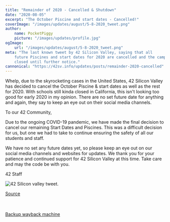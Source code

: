 ```yaml
---
title: "Remainder of 2020 - Cancelled & Shutdown"
date: "2020-08-05"
excerpt: "The October Piscine and start dates - Cancelled!"
coverImage: "/images/updates/august/5-8-2020_tweet.png"
author:
    name: PocketPiggy
    picture: "/images/updates/profile.jpg"
ogImage:
    url: "/images/updates/august/5-8-2020_tweet.png"
meta: "The last known tweet by 42 Silicon Valley, saying that all
    future Piscines and start dates for 2020 are cancelled and the campus is
    closed until further notice."
cannonical: "https://42sv.info/updates/posts/remainder-2020-cancelled"
---
```


<p class='blog-p'>
Whelp, due to the skyrocketing cases in the United States, 42 Silicon Valley has decided to cancel the October Piscine & start dates as well as the rest for 2020. With schools still kinda closed in California, this isn't looking too good for early 2020 in my opinion. There are no set future date for anything and again, they say to keep an eye out on their social media channels.
</p>


<div class='blog-transcription'>

To our 42 Community,

Due to the ongoing COVID-19 pandemic, we have made the final decision to cancel our
remaining Start Dates and Piscines. This was a difficult decision for us, but one
we had to take to continue ensuring the safety of all our students and staff.

We have no set any future dates yet, so please keep an eye out on our social media
channels and websites for updates. We thank you for your patience and continued
support for 42 Silicon Valley at this time. Take care and may the code be with you.

42 Staff

</div>

<span class='blog-img'>
<img src='/images/updates/august/5-8-2020_tweet.png'
    alt='42 Silicon valley tweet.'>
</span>

<a href='https://twitter.com/42SiliconValley/status/1291110169347145728'
    target='blank' rel='noopener noreferrer'>
Source
</a>

<br />
<br />

<a href='https://web.archive.org/web/20200805203405/https://twitter.com/42SiliconValley/status/1291110169347145728' target='blank' rel='noopener noreferrer'>
Backup wayback machine
</a>

<span class='buffy-the-buffer' />
